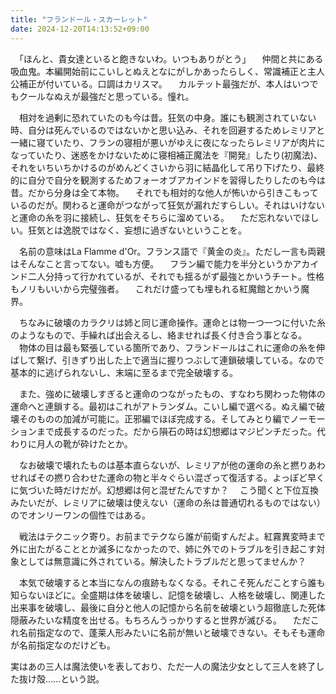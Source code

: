 ```yaml
---
title: "フランドール・スカーレット"
date: 2024-12-20T14:13:52+09:00
---
```

　「ほんと、貴女達といると飽きないわ。いつもありがとう」
　仲間と共にある吸血鬼。本編開始前にこいしとぬえとなにがしかあったらしく、常識補正と主人公補正が付いている。口調はカリスマ。
　カルテット最強だが、本人はいつでもクールなぬえが最強だと思っている。憧れ。

　相対を過剰に恐れていたのも今は昔。狂気の中身。誰にも観測されていない時、自分は死んでいるのではないかと思い込み、それを回避するためレミリアと一緒に寝ていたり、フランの寝相が悪いがゆえに夜になったらレミリアが肉片になっていたり、迷惑をかけないために寝相補正魔法を『開発』したり(初魔法)、それをいちいちかけるのがめんどくさいから羽に結晶化して吊り下げたり、最終的に自分で自分を観測するためフォーオブアカインドを習得したりしたのも今は昔。だから分身は全て本物。
　それでも相対的な他人が怖いから引きこもっているのだが。関わると運命がつながって狂気が漏れだすらしい。それはいけないと運命の糸を羽に接続し、狂気をそちらに溜めている。
　ただ忘れないでほしい。狂気とは逸脱ではなく、妄想に過ぎないということを。
　

　名前の意味はLa Flamme d'Or。フランス語で『黄金の炎』。ただし一言も両親はそんなこと言ってない。嘘も方便。
　フラン編で能力を半分というかアカインド二人分持って行かれているが、それでも揺るがず最強とかいうチート。性格もノリもいいから完璧強者。
　これだけ盛っても埋もれる紅魔館とかいう魔界。

　ちなみに破壊のカラクリは姉と同じ運命操作。運命とは物一つ一つに付いた糸のようなもので、手繰れば出会えるし、絡ませれば長く付き合う事となる。
　物体の目は最も緊張している箇所であり、フランドールはこれに運命の糸を伸ばして繋げ、引きずり出した上で適当に握りつぶして連鎖破壊している。なので基本的に逃げられないし、末端に至るまで完全破壊する。

　また、強めに破壊しすぎると運命のつながったもの、すなわち関わった物体の運命へと連鎖する。最初はこれがアトランダム。こいし編で選べる。ぬえ編で破壊そのものの加減が可能に。正邪編でほぼ完成する。そしてみとり編でノーモーションまで成長するのだった。だから隕石の時は幻想郷はマジピンチだった。代わりに月人の靴が砕けたとか。

　なお破壊で壊れたものは基本直らないが、レミリアが他の運命の糸と撚りあわせればその撚り合わせた運命の物と半々ぐらい混ざって復活する。よっぽど早くに気づいた時だけだが。幻想郷は何と混ぜたんですか？
　こう聞くと下位互換みたいだが、レミリアに破壊は使えない（運命の糸は普通切れるものではない）のでオンリーワンの個性ではある。

　戦法はテクニック寄り。お前までテクなら誰が前衛すんだよ。紅霧異変時まで外に出たがることとか滅多になかったので、姉に外でのトラブルを引き起こす対象としては無意識に外されている。解決したトラブルだと思ってませんか？

　本気で破壊すると本当になんの痕跡もなくなる。それこそ死んだことすら誰も知らないほどに。全盛期は体を破壊し、記憶を破壊し、人格を破壊し、関連した出来事を破壊し、最後に自分と他人の記憶から名前を破壊という超徹底した死体隠蔽みたいな精度を出せる。もちろんうっかりすると世界が滅びる。
　ただこれ名前指定なので、蓬莱人形みたいに名前が無いと破壊できない。そもそも運命が名前指定なのだけども。
　

実はあの三人は魔法使いを表しており、ただ一人の魔法少女として三人を終了した抜け殻……という説。
